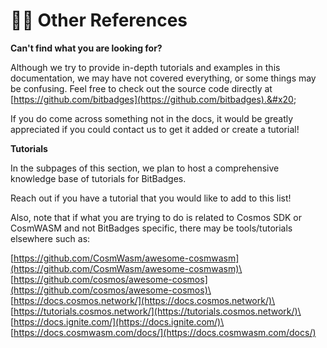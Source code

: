 # 🧑‍🏫 Other References

**Can't find what you are looking for?**

Although we try to provide in-depth tutorials and examples in this documentation, we may have not covered everything, or some things may be confusing. Feel free to check out the source code directly at [https://github.com/bitbadges](https://github.com/bitbadges).&#x20;

If you do come across something not in the docs, it would be greatly appreciated if you could contact us to get it added or create a tutorial!

**Tutorials**

In the subpages of this section, we plan to host a comprehensive knowledge base of tutorials for BitBadges.

Reach out if you have a tutorial that you would like to add to this list!

Also, note that if what you are trying to do is related to Cosmos SDK or CosmWASM and not BitBadges specific, there may be tools/tutorials elsewhere such as:

[https://github.com/CosmWasm/awesome-cosmwasm](https://github.com/CosmWasm/awesome-cosmwasm)\
[https://github.com/cosmos/awesome-cosmos](https://github.com/cosmos/awesome-cosmos)\
[https://docs.cosmos.network/](https://docs.cosmos.network/)\
[https://tutorials.cosmos.network/](https://tutorials.cosmos.network/)\
[https://docs.ignite.com/](https://docs.ignite.com/)\
[https://docs.cosmwasm.com/docs/](https://docs.cosmwasm.com/docs/)

